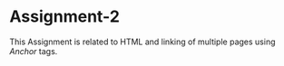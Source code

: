 # Assignment-2
 
This Assignment is related to HTML and linking of multiple pages using _Anchor_ tags.
